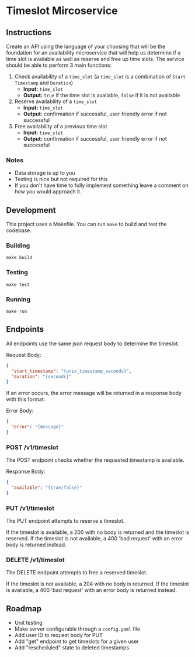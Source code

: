 # Timeslot Mircoservice

## Instructions
Create an API using the language of your choosing that will be the foundation for an availability microservice that will help us determine if a time slot is available as well as reserve and free up time slots.
The service should be able to perform 3 main functions:

1. Check availability of a `time_slot` (a `time_slot` is a combination of `Start Timestamp` and `Duration`)
   - **Input:** `time_slot`
   - **Output:** `true` if the time slot is available, `false` if it is not available
2. Reserve availability of a `time_slot`
   - **Input:** `time_slot`
   - **Output:** confirmation if successful, user friendly error if not successful
3. Free availability of a previous time slot
   - **Input:** `time_slot`
   - **Output:** confirmation if successful, user friendly error if not successful

### Notes
- Data storage is up to you
- Testing is nice but not required for this
- If you don't have time to fully implement something leave a comment on how you would approach it.

## Development
This project uses a Makefile. You can run `make` to build and test the codebase.

### Building
`make build`

### Testing
`make test`

### Running
`make run`

## Endpoints
All endpoints use the same json request body to determine the timeslot.

Request Body:
```json
{
  "start_timestamp": "{unix_timestamp_seconds}",
  "duration": "{seconds}"
}
```

If an error occurs, the error message will be returned in a response body with this format:

Error Body:
```json
{
  "error": "{message}"
}
```

### POST /v1/timeslot
The POST endpoint checks whether the requested timestamp is available.

Response Body:
```json
{
  "available": "{true/false}"
}
```

### PUT /v1/timeslot
The PUT endpoint attempts to reserve a timeslot.

If the timeslot is available, a 200 with no body is returned and the timeslot is reserved.
If the timeslot is not available, a 400 'bad request' with an error body is returned instead.

### DELETE /v1/timeslot
The DELETE endpoint attempts to free a reserved timeslot.

If the timeslot is not available, a 204 with no body is returned.
If the timeslot is available, a 400 'bad request' with an error body is returned instead.

## Roadmap
+ Unit testing
+ Make server configurable through a `config.yaml` file
+ Add user ID to request body for PUT
+ Add "get" endpoint to get timeslots for a given user
+ Add "rescheduled" state to deleted timestamps
